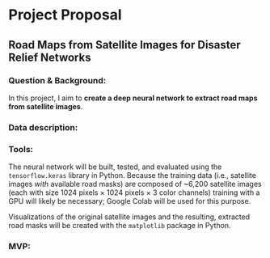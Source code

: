 # Project Proposal
## Road Maps from Satellite Images for Disaster Relief Networks

### Question & Background:
<!--_While traditional TV viewing has been dropping over the course of the coronavirus pandemic, video streaming via Netflix, Hulu, Prime Video, Disney+, YouTube, etc. has increased by more than 60% (Nielsen via [Variety](https://variety.com/2020/digital/news/coronavirus-quarantine-life-media-consumption-data-increase-1203535472/)). With (nearly) the entire Disney movie catalog available on Disney+, it has become much easier to binge-watch your favorite classic Disney animated films, Pixar, and Marvel movies. However, choosing a movie to watch becomes a much more difficult task when the opinions of two (or more!) people are involved._-->

In this project, I aim to **create a deep neural network to extract road maps from satellite images**.


### Data description:
<!--_Summaries&mdash;generally including a brief plot overview, award highlights, character names, and actor credits (longer than 100 words, on average)&mdash;for every movie produced and released by Walt Disney Pictures will be scraped from [Disney A to Z](https://d23.com/disney-a-to-z/). The scraped data consist of over 2100 movie titles and summaries._

_This website was last updated in March 2020 (around the start of the coronavirus pandemic); movies that have been released since then (e.g., Soul, Cruella, Luca) are not included in the scraped data. Note, television shows (e.g., shows on ABC, which is a Disney company) are also not included in the scraped data._-->


### Tools:
The neural network will be built, tested, and evaluated using the `tensorflow.keras` library in Python. Because the training data (i.e., satellite images _with_ available road masks) are composed of ~6,200 satellite images (each with size 1024 pixels &times; 1024 pixels &times; 3 color channels) training with a GPU will likely be necessary; Google Colab will be used for this purpose.

Visualizations of the original satellite images and the resulting, extracted road masks will be created with the `matplotlib` package in Python.

### MVP:

<!--The minimal viable product (MVP) for this project will be...-->

